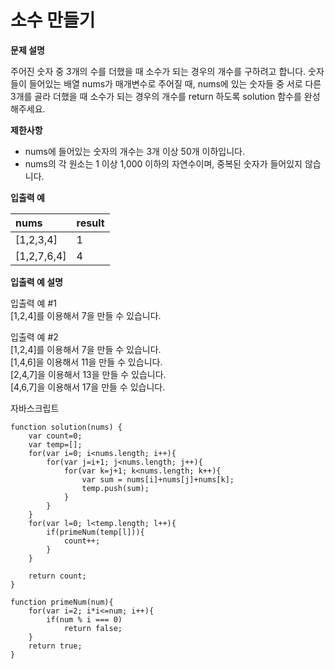 # 소수 만들기

**문제 설명**

주어진 숫자 중 3개의 수를 더했을 때 소수가 되는 경우의 개수를 구하려고 합니다. 숫자들이 들어있는 배열 nums가 매개변수로 주어질 때, nums에 있는 숫자들 중 서로 다른 3개를 골라 더했을 때 소수가 되는 경우의 개수를 return 하도록 solution 함수를 완성해주세요.



**제한사항**

* nums에 들어있는 숫자의 개수는 3개 이상 50개 이하입니다.
* nums의 각 원소는 1 이상 1,000 이하의 자연수이며, 중복된 숫자가 들어있지 않습니다.

**입출력 예**

| nums | result |
| :--- | :--- |
| \[1,2,3,4\] | 1 |
| \[1,2,7,6,4\] | 4 |

**입출력 예 설명**

입출력 예 \#1  
\[1,2,4\]를 이용해서 7을 만들 수 있습니다.

입출력 예 \#2  
\[1,2,4\]를 이용해서 7을 만들 수 있습니다.  
\[1,4,6\]을 이용해서 11을 만들 수 있습니다.  
\[2,4,7\]을 이용해서 13을 만들 수 있습니다.  
\[4,6,7\]을 이용해서 17을 만들 수 있습니다.



자바스크립트

```text
function solution(nums) {
    var count=0;
    var temp=[];
    for(var i=0; i<nums.length; i++){
        for(var j=i+1; j<nums.length; j++){
            for(var k=j+1; k<nums.length; k++){
                var sum = nums[i]+nums[j]+nums[k];
                temp.push(sum);
            }
        }
    }
    for(var l=0; l<temp.length; l++){
        if(primeNum(temp[l])){
            count++;
        }
    }
    
    return count;
}

function primeNum(num){
    for(var i=2; i*i<=num; i++){
        if(num % i === 0)
            return false;
    }
    return true;
}

```






